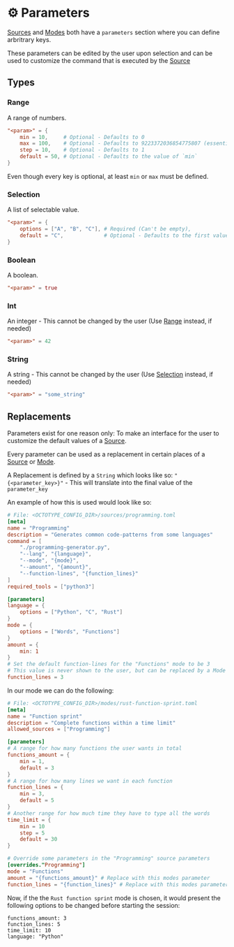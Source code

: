 # ⚙️ Parameters

[Sources](Sources) and [Modes](Modes) both have a `parameters` section where you
can define arbritrary keys.

These parameters can be edited by the user upon selection and can be used to
customize the command that is executed by the [Source](Sources)

## Types

### Range

A range of numbers.

```toml
"<param>" = {
    min = 10,     # Optional - Defaults to 0
    max = 100,    # Optional - Defaults to 9223372036854775807 (essentially unbounded)
    step = 10,    # Optional - Defaults to 1
    default = 50, # Optional - Defaults to the value of `min`
}
```

Even though every key is optional, at least `min` or `max` must be defined.

### Selection

A list of selectable value.

```toml
"<param>" = {
    options = ["A", "B", "C"], # Required (Can't be empty),
    default = "C",             # Optional - Defaults to the first value in `options`
}
```

### Boolean

A boolean.

```toml
"<param>" = true
```

### Int

An integer - This cannot be changed by the user (Use [Range](#range) instead, if
needed)

```toml
"<param>" = 42
```

### String

A string - This cannot be changed by the user (Use [Selection](#selection)
instead, if needed)

```toml
"<param>" = "some_string"
```

## Replacements

Parameters exist for one reason only: To make an interface for the user to
customize the default values of a [Source](Sources).

Every parameter can be used as a replacement in certain places of a
[Source](Sources#parameters) or [Mode](Modes#parameters).

A Replacement is defined by a `String` which looks like so:
`"{<parameter_key>}"` - This will translate into the final value of the
`parameter_key`

An example of how this is used would look like so:

```toml
# File: <OCTOTYPE_CONFIG_DIR>/sources/programming.toml
[meta]
name = "Programming"
description = "Generates common code-patterns from some languages"
command = [
    "./programming-generator.py",
    "--lang", "{language}", 
    "--mode", "{mode}", 
    "--amount", "{amount}",
    "--function-lines", "{function_lines}"
]
required_tools = ["python3"]

[parameters]
language = {
    options = ["Python", "C", "Rust"]
}
mode = {
    options = ["Words", "Functions"]
}
amount = {
    min: 1
}
# Set the default function-lines for the "Functions" mode to be 3
# This value is never shown to the user, but can be replaced by a Mode
function_lines = 3
```

In our mode we can do the following:

```toml
# File: <OCTOTYPE_CONFIG_DIR>/modes/rust-function-sprint.toml
[meta]
name = "Function sprint"
description = "Complete functions within a time limit"
allowed_sources = ["Programming"]

[parameters]
# A range for how many functions the user wants in total
functions_amount = {
    min = 1,
    default = 3
}
# A range for how many lines we want in each function
function_lines = {
    min = 3,
    default = 5
}
# Another range for how much time they have to type all the words
time_limit = {
    min = 10
    step = 5
    default = 30
}

# Override some parameters in the "Programming" source parameters
[overrides."Programming"]
mode = "Functions"
amount = "{functions_amount}" # Replace with this modes parameter
function_lines = "{function_lines}" # Replace with this modes parameter
```

Now, if the the `Rust function sprint` mode is chosen, it would present the
following options to be changed before starting the session:

```
functions_amount: 3
function_lines: 5
time_limit: 10
language: "Python"
```
